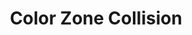 ---
title: "Color Zone Collision"
url: /colroado-springs/color-zone-collision/
shop: Autowerkstatt
---